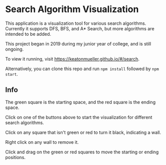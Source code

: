 # Search Algorithm Visualization
This application is a visualization tool for various search algorithms. Currently it supports DFS, BFS, and A* Search, but more algorithms are intended to be added.

This project began in 2019 during my junior year of college, and is still ongoing.

To view it running, visit https://keatonmueller.github.io/#/search.

Alternatively, you can clone this repo and run `npm install` followed by `npm start`.

## Info
The green square is the starting space, and the red square is the ending space.

Click on one of the buttons above to start the visualization for different search algorithms.

Click on any square that isn't green or red to turn it black, indicating a wall.

Right click on any wall to remove it.

Click and drag on the green or red squares to move the starting or ending positions.
